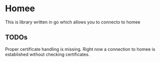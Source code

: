 # Homee

This is library written in go which allows you to connecto to homee

## TODOs

Proper certificate handling is missing. Right now a connection to homee is established without checking certificates.
